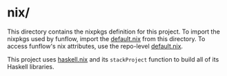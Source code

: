 # nix/

This directory contains the nixpkgs definition for this project. To import the nixpkgs used by funflow, import the [default.nix](./default.nix) from this directory.
To access funflow's nix attributes, use the repo-level [default.nix](../default.nix).

This project uses [haskell.nix](https://github.com/input-output-hk/haskell.nix) and its `stackProject` function to build all of its Haskell libraries.
